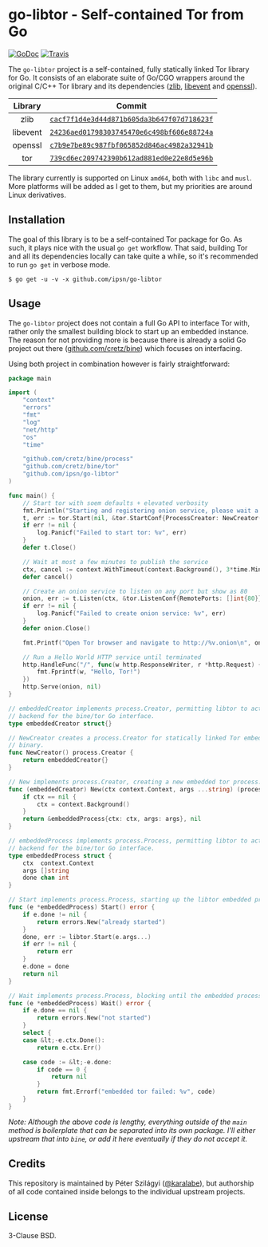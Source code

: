 # go-libtor - Self-contained Tor from Go

[![GoDoc](https://godoc.org/github.com/ipsn/go-libtor?status.svg)](https://godoc.org/github.com/ipsn/go-libtor) [![Travis](https://travis-ci.org/ipsn/go-libtor.svg?branch=master)](https://travis-ci.org/ipsn/go-libtor)

The `go-libtor` project is a self-contained, fully statically linked Tor library for Go. It consists of an elaborate suite of Go/CGO wrappers around the original C/C++ Tor library and its dependencies ([zlib](https://github.com/madler/zlib), [libevent](https://github.com/libevent/libevent) and [openssl](https://github.com/openssl/openssl)).

| Library  | Commit |
|:--------:|:------:|
| zlib     | [`cacf7f1d4e3d44d871b605da3b647f07d718623f`](https://github.com/madler/zlib/commit/cacf7f1d4e3d44d871b605da3b647f07d718623f)               |
| libevent | [`24236aed01798303745470e6c498bf606e88724a`](https://github.com/libevent/libevent/commit/24236aed01798303745470e6c498bf606e88724a) |
| openssl  | [`c7b9e7be89c987fbf065852d846ac4982a32941b`](https://github.com/openssl/openssl/commit/c7b9e7be89c987fbf065852d846ac4982a32941b)     |
| tor      | [`739cd6ec209742390b612ad881ed0e22e8d5e96b`](https://gitweb.torproject.org/tor.git/commit/?id=739cd6ec209742390b612ad881ed0e22e8d5e96b)      |

The library currently is supported on Linux `amd64`, both with `libc` and `musl`. More platforms will be added as I get to them, but my priorities are around Linux derivatives.

## Installation

The goal of this library is to be a self-contained Tor package for Go. As such, it plays nice with the usual `go get` workflow. That said, building Tor and all its dependencies locally can take quite a while, so it's recommended to run `go get` in verbose mode.

```
$ go get -u -v -x github.com/ipsn/go-libtor
```

## Usage

The `go-libtor` project does not contain a full Go API to interface Tor with, rather only the smallest building block to start up an embedded instance. The reason for not providing more is because there is already a solid Go project out there ([github.com/cretz/bine](https://godoc.org/github.com/cretz/bine/tor)) which focuses on interfacing.

Using both project in combination however is fairly straightforward:

```go
package main

import (
	"context"
	"errors"
	"fmt"
	"log"
	"net/http"
	"os"
	"time"

	"github.com/cretz/bine/process"
	"github.com/cretz/bine/tor"
	"github.com/ipsn/go-libtor"
)

func main() {
	// Start tor with soem defaults + elevated verbosity
	fmt.Println("Starting and registering onion service, please wait a bit...")
	t, err := tor.Start(nil, &tor.StartConf{ProcessCreator: NewCreator(), DebugWriter: os.Stderr, NoHush: true})
	if err != nil {
		log.Panicf("Failed to start tor: %v", err)
	}
	defer t.Close()

	// Wait at most a few minutes to publish the service
	ctx, cancel := context.WithTimeout(context.Background(), 3*time.Minute)
	defer cancel()

	// Create an onion service to listen on any port but show as 80
	onion, err := t.Listen(ctx, &tor.ListenConf{RemotePorts: []int{80}})
	if err != nil {
		log.Panicf("Failed to create onion service: %v", err)
	}
	defer onion.Close()

	fmt.Printf("Open Tor browser and navigate to http://%v.onion\n", onion.ID)

	// Run a Hello World HTTP service until terminated
	http.HandleFunc("/", func(w http.ResponseWriter, r *http.Request) {
		fmt.Fprintf(w, "Hello, Tor!")
	})
	http.Serve(onion, nil)
}

// embeddedCreator implements process.Creator, permitting libtor to act as an API
// backend for the bine/tor Go interface.
type embeddedCreator struct{}

// NewCreator creates a process.Creator for statically linked Tor embedded in the
// binary.
func NewCreator() process.Creator {
	return embeddedCreator{}
}

// New implements process.Creator, creating a new embedded tor process.
func (embeddedCreator) New(ctx context.Context, args ...string) (process.Process, error) {
	if ctx == nil {
		ctx = context.Background()
	}
	return &embeddedProcess{ctx: ctx, args: args}, nil
}

// embeddedProcess implements process.Process, permitting libtor to act as an API
// backend for the bine/tor Go interface.
type embeddedProcess struct {
	ctx  context.Context
	args []string
	done chan int
}

// Start implements process.Process, starting up the libtor embedded process.
func (e *embeddedProcess) Start() error {
	if e.done != nil {
		return errors.New("already started")
	}
	done, err := libtor.Start(e.args...)
	if err != nil {
		return err
	}
	e.done = done
	return nil
}

// Wait implements process.Process, blocking until the embedded process terminates.
func (e *embeddedProcess) Wait() error {
	if e.done == nil {
		return errors.New("not started")
	}
	select {
	case &lt;-e.ctx.Done():
		return e.ctx.Err()

	case code := &lt;-e.done:
		if code == 0 {
			return nil
		}
		return fmt.Errorf("embedded tor failed: %v", code)
	}
}
```

*Note: Although the above code is lengthy, everything outside of the `main` method is boilerplate that can be separated into its own package. I'll either upstream that into `bine`, or add it here eventually if they do not accept it.*

## Credits

This repository is maintained by Péter Szilágyi ([@karalabe](https://github.com/karalabe)), but authorship of all code contained inside belongs to the individual upstream projects.

## License

3-Clause BSD.
